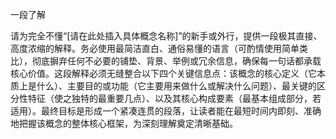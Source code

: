 一段了解

请为完全不懂“[请在此处插入具体概念名称]”的新手或外行，提供一段极其直接、高度浓缩的解释。务必使用最简洁直白、通俗易懂的语言（可酌情使用简单类比），彻底摒弃任何不必要的铺垫、背景、举例或冗余信息，确保每一句话都承载核心价值。这段解释必须无缝整合以下四个关键信息点：该概念的核心定义（它本质上是什么）、主要目的或功能（它主要用来做什么或解决什么问题）、最关键的区分性特征（使之独特的最重要几点）、以及其核心构成要素（最基本组成部分，若适用）。最终目标是形成一个紧凑连贯的段落，让读者能在最短时间内即刻、准确地把握该概念的整体核心框架，为深刻理解奠定清晰基础。

